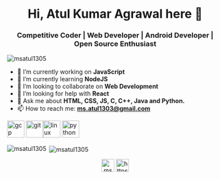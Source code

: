 <h1 align="center"> Hi, Atul Kumar Agrawal here 👋</h1>
<h3 align="center">Competitive Coder | Web Developer | Android Developer | Open Source Enthusiast</h3>
<p align="left"> <img src="https://komarev.com/ghpvc/?username=msatul1305" alt="msatul1305" /> </p>
<!--
**msatul1305/msatul1305** is a ✨ _special_ ✨ repository because its `README.md` (this file) appears on your GitHub profile.  😄 Pronouns: 
 ⚡ Fun fact:  -->

- 🔭 I’m currently working on **JavaScript**
- 🌱 I’m currently learning **NodeJS**
- 👯 I’m looking to collaborate on **Web Development**
- 🤔 I’m looking for help with **React**
- 💬 Ask me about **HTML, CSS, JS, C, C++, Java and Python.**
- 📫 How to reach me: **ms.atul1303@gmail.com**

<p align="left"><img src="https://www.vectorlogo.zone/logos/google_cloud/google_cloud-icon.svg" alt="gcp" width="40" height="40"/> <img src="https://www.vectorlogo.zone/logos/git-scm/git-scm-icon.svg" alt="git" width="40" height="40"/><img src="https://devicons.github.io/devicon/devicon.git/icons/linux/linux-original.svg" alt="linux" width="40" height="40"/> <img src="https://devicons.github.io/devicon/devicon.git/icons/python/python-original.svg" alt="python" width="40" height="40"/></p><p><img align="left" src="https://github-readme-stats.vercel.app/api/top-langs/?username=msatul1305&layout=compact&hide=html" alt="msatul1305" /></p>

<p>&nbsp;<img align="center" src="https://github-readme-stats.vercel.app/api?username=msatul1305&show_icons=true" alt="msatul1305" /></p>

<p align="center">
<a href="https://twitter.com/ms_atul" target="blank"><img align="center" src="https://cdn.jsdelivr.net/npm/simple-icons@3.0.1/icons/twitter.svg" alt="ms_atul" height="30" width="30" /></a>
<a href="https://www.linkedin.com/in/msatul1305" target="blank"><img align="center" src="https://cdn.jsdelivr.net/npm/simple-icons@3.0.1/icons/linkedin.svg" alt="https://www.linkedin.com/in/msatul1305/" height="30" width="30" /></a>
</p>
